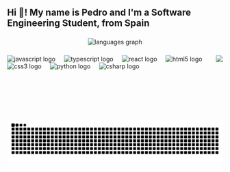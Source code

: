 <h2 align="left">Hi 👋! My name is Pedro and I'm a Software Engineering Student, from Spain</h2>

###

<div align="center">
  <img src="https://github-readme-stats.vercel.app/api/top-langs?username=PedroRoigM&locale=en&hide_title=false&layout=compact&card_width=320&langs_count=5&theme=dracula&hide_border=false" height="150" alt="languages graph"  />
</div>

###

<img align="right" height="150" src="https://i.pinimg.com/originals/e6/da/c1/e6dac1038095d76596e8b1bd9653f569.gif"  />

###

<div align="left">
  <img src="https://cdn.jsdelivr.net/gh/devicons/devicon/icons/javascript/javascript-original.svg" height="80" alt="javascript logo"  />
  <img width="12" />
  <img src="https://cdn.jsdelivr.net/gh/devicons/devicon/icons/typescript/typescript-original.svg" height="80" alt="typescript logo"  />
  <img width="12" />
  <img src="https://cdn.jsdelivr.net/gh/devicons/devicon/icons/react/react-original.svg" height="80" alt="react logo"  />
  <img width="12" />
  <img src="https://cdn.jsdelivr.net/gh/devicons/devicon/icons/html5/html5-original.svg" height="80" alt="html5 logo"  />
  <img width="12" />
  <img src="https://cdn.jsdelivr.net/gh/devicons/devicon/icons/css3/css3-original.svg" height="80" alt="css3 logo"  />
  <img width="12" />
  <img src="https://cdn.jsdelivr.net/gh/devicons/devicon/icons/python/python-original.svg" height="80" alt="python logo"  />
  <img width="12" />
  <img src="https://cdn.jsdelivr.net/gh/devicons/devicon/icons/csharp/csharp-original.svg" height="80" alt="csharp logo"  />
</div>


###

<br clear="both">

<picture>
  <source media="(prefers-color-scheme: dark)" srcset="https://raw.githubusercontent.com/PedroRoigM/PedroRoigM/output/snake-dark.svg">
  <source media="(prefers-color-scheme: light)" srcset="https://raw.githubusercontent.com/PedroRoigM/PedroRoigM/output/snake.svg">
  <img src="https://raw.githubusercontent.com/PedroRoigM/PedroRoigM/output/snake.svg">
</picture>

###
